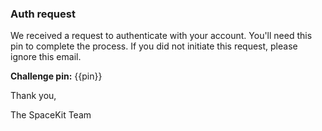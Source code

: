 ### Auth request

We received a request to authenticate with your account.
You'll need this pin to complete the process. If you did
not initiate this request, please ignore this email.

__Challenge pin:__
{{pin}}

Thank you,

The SpaceKit Team
